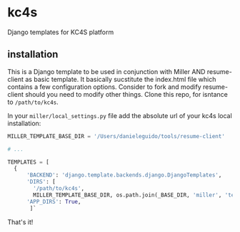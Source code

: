 # kc4s
Django templates for KC4S platform 

## installation
This is a Django template to be used in conjunction with Miller AND resume-client as basic template. 
It basically sucstitute the index.html file which contains a few configuration options. 
Consider to fork and modify resume-client should you need to modify other things.
Clone this repo, for isntance to `/path/to/kc4s`.

In your `miller/local_settings.py` file add the absolute url of your kc4s local installation:

```python
MILLER_TEMPLATE_BASE_DIR = '/Users/danieleguido/tools/resume-client'

# ...

TEMPLATES = [
  {
      'BACKEND': 'django.template.backends.django.DjangoTemplates',
      'DIRS': [
        '/path/to/kc4s',
        MILLER_TEMPLATE_BASE_DIR, os.path.join(_BASE_DIR, 'miller', 'templates')],
      'APP_DIRS': True,
       ]`
```
That's it!
